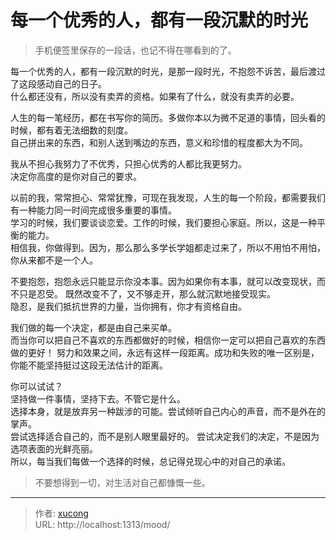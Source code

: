 # 每一个优秀的人，都有一段沉默的时光


> 手机便签里保存的一段话，也记不得在哪看到的了。

每一个优秀的人，都有一段沉默的时光，是那一段时光，不抱怨不诉苦，最后渡过了这段感动自己的日子。  
什么都还没有，所以没有卖弄的资格。如果有了什么，就没有卖弄的必要。

人生的每一笔经历，都在书写你的简历。多做你本以为微不足道的事情，回头看的时候，都有着无法细数的刻度。  
自己拼出来的东西，和别人送到嘴边的东西，意义和珍惜的程度都大为不同。

我从不担心我努力了不优秀，只担心优秀的人都比我更努力。  
决定你高度的是你对自己的要求。

以前的我，常常担心、常常犹豫，可现在我发现，人生的每一个阶段，都需要我们有一种能力同一时间完成很多重要的事情。  
学习的时候，我们要谈谈恋爱。工作的时候，我们要担心家庭。所以，这是一种平衡的能力。  
相信我，你做得到。因为，那么那么多学长学姐都走过来了，所以不用怕不用怕，你从来都不是一个人。

不要抱怨，抱怨永远只能显示你没本事。因为如果你有本事，就可以改变现状，而不只是忍受。
既然改变不了，又不够走开，那么就沉默地接受现实。  
隐忍，是我们抵抗世界的力量，当你拥有，你才有资格自由。

我们做的每一个决定，都是由自己来买单。  
而当你可以把自己不喜欢的东西都做好的时候，相信你一定可以把自己喜欢的东西做的更好！
努力和效果之间，永远有这样一段距离。成功和失败的唯一区别是，你能不能坚持挺过这段无法估计的距离。

你可以试试？  
坚持做一件事情，坚持下去。不管它是什么。  
选择本身，就是放弃另一种跋涉的可能。尝试倾听自己内心的声音，而不是外在的掌声。  
尝试选择适合自己的，而不是别人眼里最好的。 尝试决定我们的决定，不是因为选项表面的光鲜亮丽。  
所以，每当我们每做一个选择的时候，总记得兑现心中的对自己的承诺。

> 不要想得到一切，对生活对自己都慷慨一些。


---

> 作者: [xucong](https://shiqustudio.github.io/)  
> URL: http://localhost:1313/mood/  


